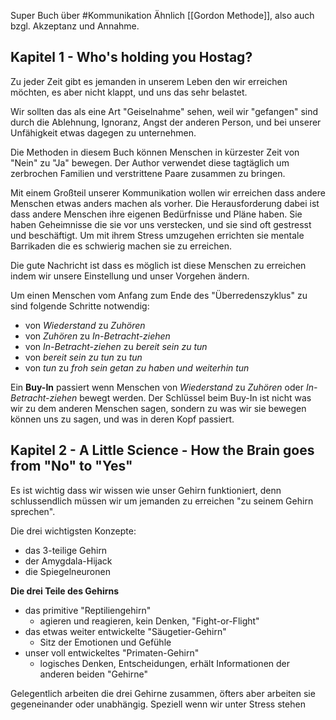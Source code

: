 Super Buch über #Kommunikation 
Ähnlich [[Gordon Methode]], also auch bzgl. Akzeptanz und Annahme.

## Kapitel 1 - Who's holding you Hostag?

Zu jeder Zeit gibt es jemanden in unserem Leben den wir erreichen möchten, es aber nicht klappt, und uns das sehr belastet.

Wir sollten das als eine Art "Geiselnahme" sehen, weil wir "gefangen" sind durch die Ablehnung, Ignoranz, Angst der anderen Person, und bei unserer Unfähigkeit etwas dagegen zu unternehmen.

Die Methoden in diesem Buch können Menschen in kürzester Zeit von "Nein" zu "Ja" bewegen. Der Author verwendet diese tagtäglich um zerbrochen Familien und verstrittene Paare zusammen zu bringen.

Mit einem Großteil unserer Kommunikation wollen wir erreichen dass andere Menschen etwas anders machen als vorher.
Die Herausforderung dabei ist dass andere Menschen ihre eigenen Bedürfnisse und Pläne haben. Sie haben Geheimnisse die sie vor uns verstecken, und sie sind oft gestresst und beschäftigt. Um mit ihrem Stress umzugehen errichten sie mentale Barrikaden die es schwierig machen sie zu erreichen.

Die gute Nachricht ist dass es möglich ist diese Menschen zu erreichen indem wir unsere Einstellung und unser Vorgehen ändern.

Um einen Menschen vom Anfang zum Ende des "Überredenszyklus" zu sind folgende Schritte notwendig:
- von *Wiederstand* zu *Zuhören*
- von *Zuhören* zu *In-Betracht-ziehen*
- von *In-Betracht-ziehen* zu *bereit sein zu tun*
- von *bereit sein zu tun* zu *tun*
- von *tun* zu *froh sein getan zu haben und weiterhin tun*

Ein **Buy-In** passiert wenn Menschen von *Wiederstand* zu *Zuhören* oder *In-Betracht-ziehen* bewegt werden. Der Schlüssel beim Buy-In ist nicht was wir zu dem anderen Menschen sagen, sondern zu was wir sie bewegen können uns zu sagen, und was in deren Kopf passiert.

## Kapitel 2 - A Little Science - How the Brain goes from "No" to "Yes"

Es ist wichtig dass wir wissen wie unser Gehirn funktioniert, denn schlussendlich müssen wir um jemanden zu erreichen "zu seinem Gehirn sprechen".

Die drei wichtigsten Konzepte:
- das 3-teilige Gehirn
- der Amygdala-Hijack
- die Spiegelneuronen

**Die drei Teile des Gehirns**
- das primitive "Reptiliengehirn"
	- agieren und reagieren, kein Denken, "Fight-or-Flight"
- das etwas weiter entwickelte "Säugetier-Gehirn"
	- Sitz der Emotionen und Gefühle
- unser voll entwickeltes "Primaten-Gehirn"
	- logisches Denken, Entscheidungen, erhält Informationen der anderen beiden "Gehirne"

Gelegentlich arbeiten die drei Gehirne zusammen, öfters aber arbeiten sie gegeneinander oder unabhängig. Speziell wenn wir unter Stress stehen
